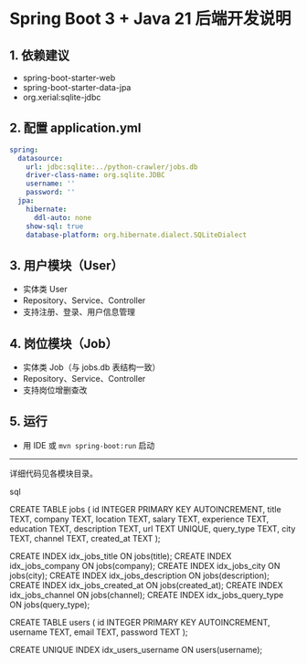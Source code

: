 # Spring Boot 3 + Java 21 后端开发说明

## 1. 依赖建议
- spring-boot-starter-web
- spring-boot-starter-data-jpa
- org.xerial:sqlite-jdbc

## 2. 配置 application.yml
```yaml
spring:
  datasource:
    url: jdbc:sqlite:../python-crawler/jobs.db
    driver-class-name: org.sqlite.JDBC
    username: ''
    password: ''
  jpa:
    hibernate:
      ddl-auto: none
    show-sql: true
    database-platform: org.hibernate.dialect.SQLiteDialect
```

## 3. 用户模块（User）
- 实体类 User
- Repository、Service、Controller
- 支持注册、登录、用户信息管理

## 4. 岗位模块（Job）
- 实体类 Job（与 jobs.db 表结构一致）
- Repository、Service、Controller
- 支持岗位增删查改

## 5. 运行
- 用 IDE 或 `mvn spring-boot:run` 启动

---

详细代码见各模块目录。


sql

CREATE TABLE jobs (
    id          INTEGER   PRIMARY KEY AUTOINCREMENT,
    title       TEXT,
    company     TEXT,
    location    TEXT,
    salary      TEXT,
    experience  TEXT,
    education   TEXT,
    description TEXT,
    url         TEXT      UNIQUE,
    query_type  TEXT,
    city        TEXT,
    channel     TEXT,
    created_at TEXT
);


CREATE INDEX idx_jobs_title ON jobs(title);
CREATE INDEX idx_jobs_company ON jobs(company);
CREATE INDEX idx_jobs_city ON jobs(city);
CREATE INDEX idx_jobs_description ON jobs(description);
CREATE INDEX idx_jobs_created_at ON jobs(created_at);
CREATE INDEX idx_jobs_channel ON jobs(channel);
CREATE INDEX idx_jobs_query_type ON jobs(query_type);


CREATE TABLE users (
    id       INTEGER PRIMARY KEY AUTOINCREMENT,
    username TEXT,
    email    TEXT,
    password TEXT
);

CREATE UNIQUE INDEX idx_users_username ON users(username);